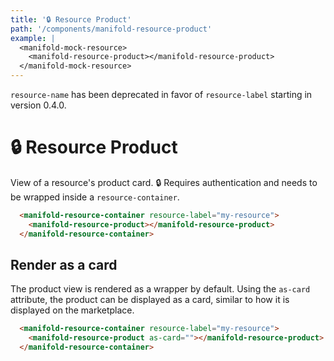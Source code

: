 ```yaml
---
title: '🔒 Resource Product'
path: '/components/manifold-resource-product'
example: |
  <manifold-mock-resource>
    <manifold-resource-product></manifold-resource-product>
  </manifold-mock-resource>
---
```


<manifold-toast alert-type="warning">
  <div><code>resource-name</code> has been deprecated in favor of <code>resource-label</code> starting in version 0.4.0.</div>
</manifold-toast>

# 🔒 Resource Product

View of a resource's product card. 🔒 Requires authentication and needs to be wrapped inside a `resource-container`.

```html
  <manifold-resource-container resource-label="my-resource">
    <manifold-resource-product></manifold-resource-product>
  </manifold-resource-container>
```

## Render as a card

The product view is rendered as a wrapper by default. Using the `as-card` attribute, the product can be displayed
as a card, similar to how it is displayed on the marketplace.

```html
  <manifold-resource-container resource-label="my-resource">
    <manifold-resource-product as-card=""></manifold-resource-product>
  </manifold-resource-container>
```

